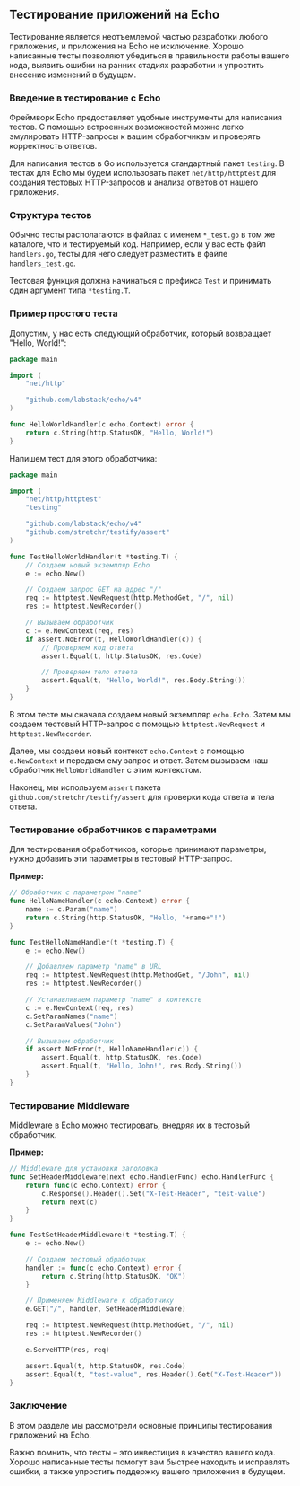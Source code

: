 ## Тестирование приложений на Echo

Тестирование является неотъемлемой частью разработки любого приложения, и приложения на Echo не исключение. Хорошо написанные тесты позволяют убедиться в правильности работы вашего кода, выявить ошибки на ранних стадиях разработки и упростить внесение изменений в будущем.

### Введение в тестирование с Echo

Фреймворк Echo предоставляет удобные инструменты для написания тестов. С помощью встроенных возможностей можно легко эмулировать HTTP-запросы к вашим обработчикам и проверять корректность ответов. 

Для написания тестов в Go используется стандартный пакет `testing`. В тестах для Echo мы будем использовать пакет `net/http/httptest` для создания тестовых HTTP-запросов и анализа ответов от нашего приложения.

### Структура тестов

Обычно тесты располагаются в файлах с именем `*_test.go` в том же каталоге, что и тестируемый код. Например, если у вас есть файл `handlers.go`, тесты для него следует разместить в файле `handlers_test.go`.

Тестовая функция должна начинаться с префикса `Test` и принимать один аргумент типа `*testing.T`. 

### Пример простого теста

Допустим, у нас есть следующий обработчик, который возвращает "Hello, World!":

```go
package main

import (
    "net/http"

    "github.com/labstack/echo/v4"
)

func HelloWorldHandler(c echo.Context) error {
    return c.String(http.StatusOK, "Hello, World!")
}
```

Напишем тест для этого обработчика:

```go
package main

import (
    "net/http/httptest"
    "testing"

    "github.com/labstack/echo/v4"
    "github.com/stretchr/testify/assert"
)

func TestHelloWorldHandler(t *testing.T) {
    // Создаем новый экземпляр Echo
    e := echo.New()

    // Создаем запрос GET на адрес "/"
    req := httptest.NewRequest(http.MethodGet, "/", nil)
    res := httptest.NewRecorder()

    // Вызываем обработчик
    c := e.NewContext(req, res)
    if assert.NoError(t, HelloWorldHandler(c)) {
        // Проверяем код ответа
        assert.Equal(t, http.StatusOK, res.Code)

        // Проверяем тело ответа
        assert.Equal(t, "Hello, World!", res.Body.String())
    }
}
```

В этом тесте мы сначала создаем новый экземпляр `echo.Echo`. Затем мы создаем тестовый HTTP-запрос с помощью `httptest.NewRequest` и `httptest.NewRecorder`. 

Далее, мы создаем новый контекст `echo.Context` с помощью `e.NewContext` и передаем ему запрос и ответ. Затем вызываем наш обработчик `HelloWorldHandler` с этим контекстом.

Наконец, мы используем `assert` пакета `github.com/stretchr/testify/assert` для проверки кода ответа и тела ответа. 

### Тестирование обработчиков с параметрами

Для тестирования обработчиков, которые принимают параметры, нужно добавить эти параметры в тестовый HTTP-запрос.

**Пример:**

```go
// Обработчик с параметром "name"
func HelloNameHandler(c echo.Context) error {
    name := c.Param("name")
    return c.String(http.StatusOK, "Hello, "+name+"!")
}

func TestHelloNameHandler(t *testing.T) {
    e := echo.New()

    // Добавляем параметр "name" в URL
    req := httptest.NewRequest(http.MethodGet, "/John", nil)
    res := httptest.NewRecorder()

    // Устанавливаем параметр "name" в контексте
    c := e.NewContext(req, res)
    c.SetParamNames("name")
    c.SetParamValues("John")

    // Вызываем обработчик
    if assert.NoError(t, HelloNameHandler(c)) {
        assert.Equal(t, http.StatusOK, res.Code)
        assert.Equal(t, "Hello, John!", res.Body.String())
    }
}
```

### Тестирование Middleware

Middleware в Echo можно тестировать, внедряя их в тестовый обработчик.

**Пример:**

```go
// Middleware для установки заголовка
func SetHeaderMiddleware(next echo.HandlerFunc) echo.HandlerFunc {
    return func(c echo.Context) error {
        c.Response().Header().Set("X-Test-Header", "test-value")
        return next(c)
    }
}

func TestSetHeaderMiddleware(t *testing.T) {
    e := echo.New()

    // Создаем тестовый обработчик
    handler := func(c echo.Context) error {
        return c.String(http.StatusOK, "OK")
    }

    // Применяем Middleware к обработчику
    e.GET("/", handler, SetHeaderMiddleware)

    req := httptest.NewRequest(http.MethodGet, "/", nil)
    res := httptest.NewRecorder()

    e.ServeHTTP(res, req)

    assert.Equal(t, http.StatusOK, res.Code)
    assert.Equal(t, "test-value", res.Header().Get("X-Test-Header"))
}
```

### Заключение

В этом разделе мы рассмотрели основные принципы тестирования приложений на Echo. 

Важно помнить, что тесты – это инвестиция в качество вашего кода. Хорошо написанные тесты помогут вам быстрее находить и исправлять ошибки, а также упростить поддержку вашего приложения в будущем. 
